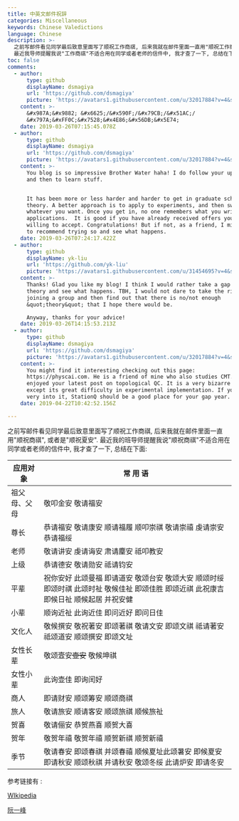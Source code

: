 ```yaml
---
title: 中英文邮件祝辞
categories: Miscellaneous
keywords: Chinese Valedictions
language: Chinese
description: >-
  之前写邮件看见同学最后致意里面写了顺祝工作商祺, 后来我就在邮件里面一直用"顺祝工作商祺", 或者是"顺祝夏安".
  最近我导师提醒我说"工作商祺"不适合用在同学或者老师的信件中, 我才查了一下, 总结在下面.
toc: false
comments:
  - author:
      type: github
      displayName: dsmagiya
      url: 'https://github.com/dsmagiya'
      picture: 'https://avatars1.githubusercontent.com/u/32017884?v=4&s=73'
    content: >-
      &#x987A;&#x9882; &#x6625;/&#x590F;/&#x79CB;/&#x51AC;/
      &#x797A;&#xFF0C;&#x7528;&#x4E86;&#x56DB;&#x5E74;
    date: 2019-03-26T07:15:45.078Z
  - author:
      type: github
      displayName: dsmagiya
      url: 'https://github.com/dsmagiya'
      picture: 'https://avatars1.githubusercontent.com/u/32017884?v=4&s=73'
    content: >-
      You blog is so impressive Brother Water haha! I do follow your updates now
      and then to learn stuff. 


      It has been more or less harder and harder to get in graduate schools for
      theory. A better approach is to apply to experiments, and then switch to
      whatever you want. Once you get in, no one remembers what you write in
      applications.  It is good if you have already received offers you are
      willing to accept. Congratulations! But if not, as a friend, I might want
      to recommend trying so and see what happens. 
    date: 2019-03-26T07:24:17.422Z
  - author:
      type: github
      displayName: yk-liu
      url: 'https://github.com/yk-liu'
      picture: 'https://avatars1.githubusercontent.com/u/31454695?v=4&s=73'
    content: >-
      Thanks! Glad you like my blog! I think I would rather take a gap year in
      theory and see what happens. TBH, I would not dare to take the risk of
      joining a group and then find out that there is no/not enough
      &quot;theory&quot; that I hope there would be.

      Anyway, thanks for your advice!
    date: 2019-03-26T14:15:53.213Z
  - author:
      type: github
      displayName: dsmagiya
      url: 'https://github.com/dsmagiya'
      picture: 'https://avatars1.githubusercontent.com/u/32017884?v=4&s=73'
    content: >-
      You might find it interesting checking out this page: 
      https://physcai.com. He is a friend of mine who also studies CMT. And, I
      enjoyed your latest post on topological QC. It is a very bizarre topic,
      except its great difficulty in experimental implementation. If you are
      very into it, StationQ should be a good place for your gap year. (IMHO)
    date: 2019-04-22T10:42:52.156Z

---
```


之前写邮件看见同学最后致意里面写了顺祝工作商祺, 后来我就在邮件里面一直用"顺祝商祺", 或者是"顺祝夏安". 最近我的班导师提醒我说"顺祝商祺"不适合用在同学或者老师的信件中, 我才查了一下, 总结在下面:

| 应用对象     | 常 用 语                                                     |
| ------------ | ------------------------------------------------------------ |
| 祖父母、父母 | 敬叩金安 敬请福安                                            |
| 尊长         | 恭请福安 敬请康安 顺请福履 顺叩崇祺 敬请崇禧 虔请崇安 恭请福绥 |
| 老师         | 敬请讲安 虔请诲安 肃请麈安 祗叩教安                          |
| 上级         | 恭请德安 敬请勋安 祗请钧安                                   |
| 平辈         | 祝你安好 此颂曼福 即请道安 敬颂台安 敬颂大安 顺颂时绥 即颂时祺 此颂时祉 敬候佳祉 即颂佳胜 即颂近祺 此祝康吉 即候日祉 顺候起居 并祝安健 |
| 小辈         | 顺询近祉 此询近佳 即问近好 即问日佳                          |
| 文化人       | 敬候撰安 敬祝著安 即颂著祺 敬请文安 即颂文祺 祗请著安 祗颂道安 顺颂撰安 即颂文址 |
| 女性长辈     | 敬颂壼安~~壶安~~ 敬候坤祺                                            |
| 女性小辈     | 此询壶佳 即询闰好                                            |
| 商人         | 即请财安 顺颂筹安 顺颂商祺                                   |
| 旅人         | 敬请旅安 顺请客安 顺颂旅祺 顺候旅祉                          |
| 贺喜         | 敬请俪安 恭贺燕喜 顺贺大喜                                   |
| 贺年         | 敬贺年禧 敬贺年禧 顺贺新祺 顺贺新禧                          |
| 季节         | 敬请春安 即颂春祺 并颂春禧 顺候夏址此颂暑安 即候夏安 即请秋安 顺颂秋祺 并请秋安 敬颂冬绥 此请炉安 即请冬安 |

参考链接有 :

[WIkipedia](https://en.wikipedia.org/wiki/Valediction)

[阮一峰](http://www.ruanyifeng.com/blog/2006/06/post_241.html)